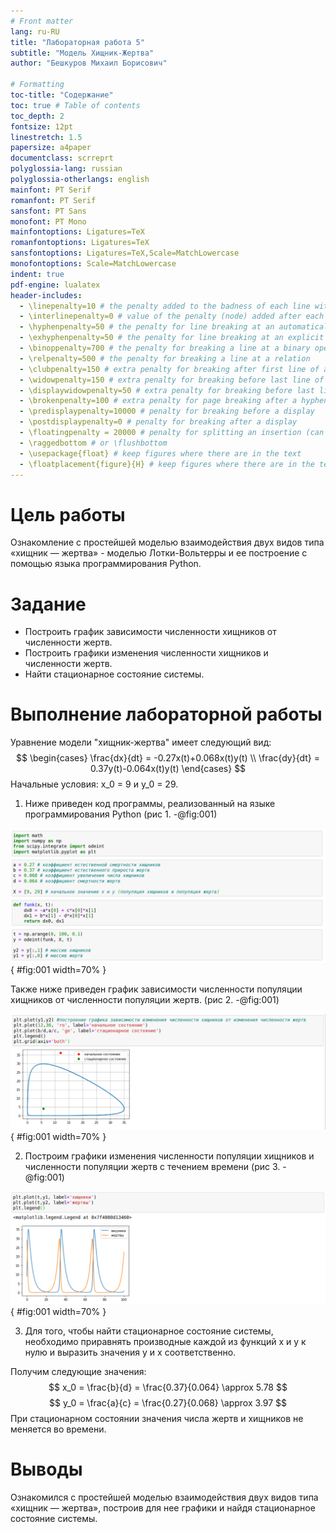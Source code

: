 ```yaml
---
# Front matter
lang: ru-RU
title: "Лабораторная работа 5"
subtitle: "Модель Хищник-Жертва"
author: "Бешкуров Михаил Борисович"

# Formatting
toc-title: "Содержание"
toc: true # Table of contents
toc_depth: 2
fontsize: 12pt
linestretch: 1.5
papersize: a4paper
documentclass: scrreprt
polyglossia-lang: russian
polyglossia-otherlangs: english
mainfont: PT Serif
romanfont: PT Serif
sansfont: PT Sans
monofont: PT Mono
mainfontoptions: Ligatures=TeX
romanfontoptions: Ligatures=TeX
sansfontoptions: Ligatures=TeX,Scale=MatchLowercase
monofontoptions: Scale=MatchLowercase
indent: true
pdf-engine: lualatex
header-includes:
  - \linepenalty=10 # the penalty added to the badness of each line within a paragraph (no associated penalty node) Increasing the value makes tex try to have fewer lines in the paragraph.
  - \interlinepenalty=0 # value of the penalty (node) added after each line of a paragraph.
  - \hyphenpenalty=50 # the penalty for line breaking at an automatically inserted hyphen
  - \exhyphenpenalty=50 # the penalty for line breaking at an explicit hyphen
  - \binoppenalty=700 # the penalty for breaking a line at a binary operator
  - \relpenalty=500 # the penalty for breaking a line at a relation
  - \clubpenalty=150 # extra penalty for breaking after first line of a paragraph
  - \widowpenalty=150 # extra penalty for breaking before last line of a paragraph
  - \displaywidowpenalty=50 # extra penalty for breaking before last line before a display math
  - \brokenpenalty=100 # extra penalty for page breaking after a hyphenated line
  - \predisplaypenalty=10000 # penalty for breaking before a display
  - \postdisplaypenalty=0 # penalty for breaking after a display
  - \floatingpenalty = 20000 # penalty for splitting an insertion (can only be split footnote in standard LaTeX)
  - \raggedbottom # or \flushbottom
  - \usepackage{float} # keep figures where there are in the text
  - \floatplacement{figure}{H} # keep figures where there are in the text
---
```


# Цель работы

Ознакомление с простейшей моделью взаимодействия двух видов типа «хищник — жертва» - моделью Лотки-Вольтерры  и ее построение с помощью языка программирования Python. 

# Задание

- Построить график зависимости численности хищников от численности жертв.
- Построить графики изменения численности хищников и численности жертв.
- Найти стационарное состояние системы.

# Выполнение лабораторной работы

Уравнение модели "хищник-жертва" имеет следующий вид:
	$$ 
                \begin{cases}
                    \frac{dx}{dt} = -0.27x(t)+0.068x(t)y(t)
                    \\
                    \frac{dy}{dt} = 0.37y(t)-0.064x(t)y(t)
                 \end{cases}
        $$
Начальные условия: x_0 = 9 и y_0 = 29.
1. Ниже приведен код программы, реализованный на языке программирования Python (рис 1. -@fig:001) 

![Код программы для решения задачи](images/1.png){ #fig:001 width=70% }

Также ниже приведен график зависимости численности популяции хищников от численности популяции жертв. (рис 2. -@fig:001) 

![График зависимости численности хищников от численности жертв](images/2.png){ #fig:001 width=70% }

2. Построим графики изменения численности популяции хищников и численности популяции жертв с течением времени (рис 3. -@fig:001) 

![Графики изменения численности хищников и численности жертв с течением времени](images/3.png){ #fig:001 width=70% }

3. Для того, чтобы найти стационарное состояние системы, необходимо приравнять производные каждой из функций x и y к нулю и выразить значения y и x соответственно. 

Получим следующие значения:
$$ x_0 = \frac{b}{d} = \frac{0.37}{0.064} \approx 5.78  $$
$$ y_0 = \frac{a}{c} = \frac{0.27}{0.068} \approx 3.97 $$
При стационарном состоянии значения числа жертв и хищников не меняется во времени.


# Выводы

Ознакомился с простейшей моделью взаимодействия двух видов типа «хищник — жертва», построив для нее графики и найдя стационарное состояние системы. 

